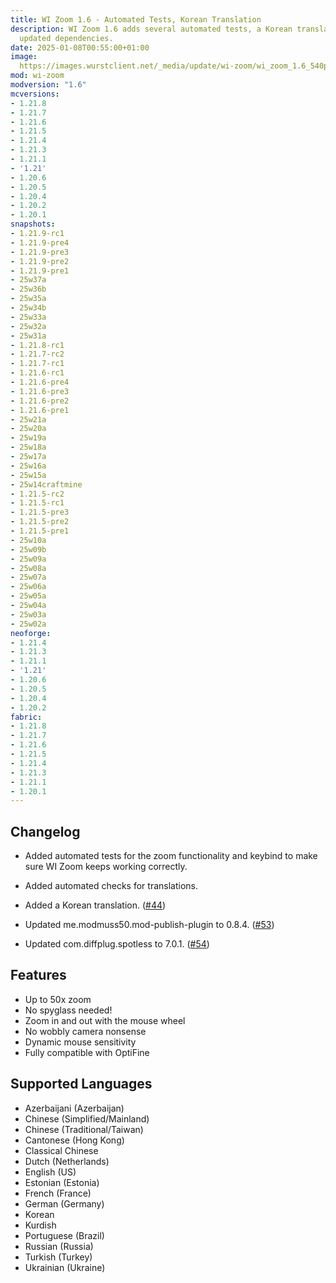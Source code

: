 ```yaml
---
title: WI Zoom 1.6 - Automated Tests, Korean Translation
description: WI Zoom 1.6 adds several automated tests, a Korean translation, and
  updated dependencies.
date: 2025-01-08T00:55:00+01:00
image: 
  https://images.wurstclient.net/_media/update/wi-zoom/wi_zoom_1.6_540p.webp
mod: wi-zoom
modversion: "1.6"
mcversions:
- 1.21.8
- 1.21.7
- 1.21.6
- 1.21.5
- 1.21.4
- 1.21.3
- 1.21.1
- '1.21'
- 1.20.6
- 1.20.5
- 1.20.4
- 1.20.2
- 1.20.1
snapshots:
- 1.21.9-rc1
- 1.21.9-pre4
- 1.21.9-pre3
- 1.21.9-pre2
- 1.21.9-pre1
- 25w37a
- 25w36b
- 25w35a
- 25w34b
- 25w33a
- 25w32a
- 25w31a
- 1.21.8-rc1
- 1.21.7-rc2
- 1.21.7-rc1
- 1.21.6-rc1
- 1.21.6-pre4
- 1.21.6-pre3
- 1.21.6-pre2
- 1.21.6-pre1
- 25w21a
- 25w20a
- 25w19a
- 25w18a
- 25w17a
- 25w16a
- 25w15a
- 25w14craftmine
- 1.21.5-rc2
- 1.21.5-rc1
- 1.21.5-pre3
- 1.21.5-pre2
- 1.21.5-pre1
- 25w10a
- 25w09b
- 25w09a
- 25w08a
- 25w07a
- 25w06a
- 25w05a
- 25w04a
- 25w03a
- 25w02a
neoforge:
- 1.21.4
- 1.21.3
- 1.21.1
- '1.21'
- 1.20.6
- 1.20.5
- 1.20.4
- 1.20.2
fabric:
- 1.21.8
- 1.21.7
- 1.21.6
- 1.21.5
- 1.21.4
- 1.21.3
- 1.21.1
- 1.20.1
---
```

## Changelog

- Added automated tests for the zoom functionality and keybind to make sure WI Zoom keeps working correctly.

- Added automated checks for translations.

- Added a Korean translation. ([#44](https://github.com/Wurst-Imperium/WI-Zoom/pull/44))

- Updated me.modmuss50.mod-publish-plugin to 0.8.4. ([#53](https://github.com/Wurst-Imperium/WI-Zoom/pull/53))

- Updated com.diffplug.spotless to 7.0.1. ([#54](https://github.com/Wurst-Imperium/WI-Zoom/pull/54))

## Features

- Up to 50x zoom
- No spyglass needed!
- Zoom in and out with the mouse wheel
- No wobbly camera nonsense
- Dynamic mouse sensitivity
- Fully compatible with OptiFine

## Supported Languages

- Azerbaijani (Azerbaijan)
- Chinese (Simplified/Mainland)
- Chinese (Traditional/Taiwan)
- Cantonese (Hong Kong)
- Classical Chinese
- Dutch (Netherlands)
- English (US)
- Estonian (Estonia)
- French (France)
- German (Germany)
- Korean
- Kurdish
- Portuguese (Brazil)
- Russian (Russia)
- Turkish (Turkey)
- Ukrainian (Ukraine)
